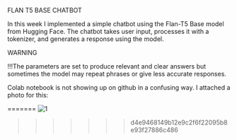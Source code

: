  FLAN T5 BASE CHATBOT



In this week I implemented a simple chatbot using the Flan-T5 Base model from Hugging Face. The chatbot takes user input, processes it with a tokenizer, and generates a response using the model. 



WARNING

!!!The parameters are set to produce relevant and clear answers but sometimes the model may repeat phrases or give less accurate responses.

Colab notebook is not showing up on github in a confusing way. I attached a photo for this:



=======
![1](https://i.imgur.com/BIOZdxb.png)
>>>>>>> d4e9468149b12e9c2f6f22095b8e93f27886c486


